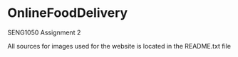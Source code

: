 # OnlineFoodDelivery
SENG1050 Assignment 2

All sources for images used for the website is located in the README.txt file
